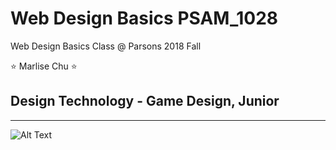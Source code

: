 # Web Design Basics PSAM_1028
Web Design Basics Class @ Parsons 2018 Fall


:star: Marlise Chu :star:
## Design Technology - Game Design, Junior 

---

![Alt Text](https://scontent.fnyc1-1.fna.fbcdn.net/v/t31.0-8/18077073_10212815795729647_8066724533503912715_o.jpg?oh=95f9e55156ff7c62f2a3934c5b5ceb8c&oe=5AEA3935)
